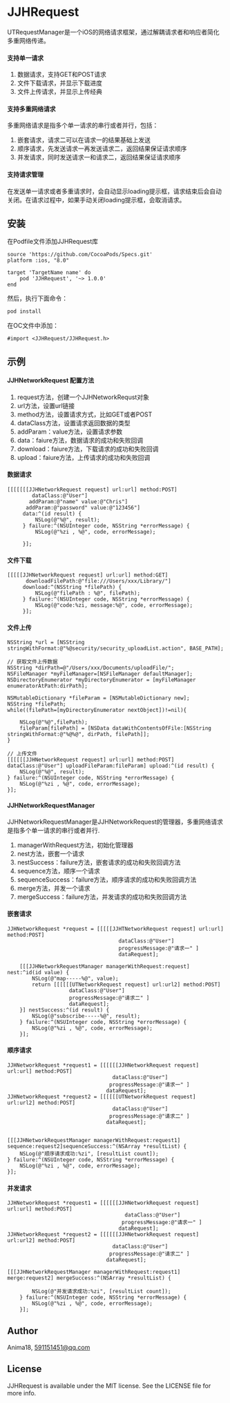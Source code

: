 # JJHRequest


UTRequestManager是一个iOS的网络请求框架，通过解耦请求者和响应者简化多重网络传递。  

#### 支持单一请求
1. 数据请求，支持GET和POST请求
2. 文件下载请求，并显示下载进度
3. 文件上传请求，并显示上传经典

#### 支持多重网络请求
多重网络请求是指多个单一请求的串行或者并行，包括：
1. 嵌套请求，请求二可以在请求一的结果基础上发送
2. 顺序请求，先发送请求一再发送请求二，返回结果保证请求顺序
3. 并发请求，同时发送请求一和请求二，返回结果保证请求顺序

#### 支持请求管理
在发送单一请求或者多重请求时，会自动显示loading提示框，请求结束后会自动关闭。在请求过程中，如果手动关闭loading提示框，会取消请求。


## 安装
在Podfile文件添加JJHRequest库
```
source 'https://github.com/CocoaPods/Specs.git'
platform :ios, "8.0"

target 'TargetName name' do
    pod 'JJHRequest', '~> 1.0.0'
end
```

然后，执行下面命令：  

```ruby
pod install
```

在OC文件中添加：  

```
#import <JJHRequest/JJHRequest.h>
```


## 示例
#### JJHNetworkRequest 配置方法
1. request方法，创建一个JJHNetworkRequst对象
2. url方法，设置url链接
3. method方法，设置请求方式，比如GET或者POST
4. dataClass方法，设置请求返回数据的类型
5. addParam：value方法，设置请求参数
6. data：faiure方法，数据请求的成功和失败回调
7. download：faiure方法，下载请求的成功和失败回调
8. upload：faiure方法，上传请求的成功和失败回调

#### 数据请求

```
[[[[[[[JJHNetworkRequest request] url:url] method:POST] 
        dataClass:@"User"]
       addParam:@"name" value:@"Chris"]
      addParam:@"password" value:@"123456"]
     data:^(id result) {                                    
         NSLog(@"%@", result);
     } failure:^(NSUInteger code, NSString *errorMessage) { 
         NSLog(@"%zi , %@", code, errorMessage);
         
     }];
```

#### 文件下载
```
[[[[[JJHNetworkRequest request] url:url] method:GET]
      downloadFilePath:@"file:///Users/xxx/Library/"]
     download:^(NSString *filePath) {
         NSLog(@"filePath : %@", filePath);
     } failure:^(NSUInteger code, NSString *errorMessage) {
         NSLog(@"code:%zi, message:%@", code, errorMessage);
     }];
```

#### 文件上传

```
NSString *url = [NSString stringWithFormat:@"%@security/security_uploadList.action", BASE_PATH];

// 获取文件上传数据
NSString *dirPath=@"/Users/xxx/Documents/uploadFile/";
NSFileManager *myFileManager=[NSFileManager defaultManager];
NSDirectoryEnumerator *myDirectoryEnumerator = [myFileManager enumeratorAtPath:dirPath];

NSMutableDictionary *fileParam = [NSMutableDictionary new];
NSString *filePath;
while((filePath=[myDirectoryEnumerator nextObject])!=nil){
    
    NSLog(@"%@",filePath);
    fileParam[filePath] = [NSData dataWithContentsOfFile:[NSString stringWithFormat:@"%@%@", dirPath, filePath]];
}

// 上传文件
[[[[[[JJHNetworkRequest request] url:url] method:POST] dataClass:@"User"] uploadFileParam:fileParam] upload:^(id result) {
    NSLog(@"%@", result);
} failure:^(NSUInteger code, NSString *errorMessage) {
    NSLog(@"%zi , %@", code, errorMessage);
}];
```

#### JJHNetworkRequestManager
JJHNetworkRequestManager是JJHNetworkRequest的管理器，多重网络请求是指多个单一请求的串行或者并行.  
1. managerWithRequest方法，初始化管理器
2. nest方法，嵌套一个请求
3. nestSuccess：failure方法，嵌套请求的成功和失败回调方法
4. sequence方法，顺序一个请求
5. sequenceSuccess：failure方法，顺序请求的成功和失败回调方法
6. merge方法，并发一个请求
7. mergeSuccess：failure方法，并发请求的成功和失败回调方法

#### 嵌套请求

```
JJHNetworkRequest *request = [[[[[JJHTNetworkRequest request] url:url] method:POST]
                                    dataClass:@"User"]
                                    progressMessage:@"请求一" ]
                                    dataRequest];  
    
    [[[JJHNetworkRequestManager managerWithRequest:request] nest:^id(id value) {
        NSLog(@"map-----%@", value);
        return [[[[[[UTNetworkRequest request] url:url2] method:POST]
                    dataClass:@"User"]
                    progressMessage:@"请求二" ]
                    dataRequest];
    }] nestSuccess:^(id result) {
        NSLog(@"subscribe-----%@", result);
    } failure:^(NSUInteger code, NSString *errorMessage) {
        NSLog(@"%zi , %@", code, errorMessage);
    }];
```

#### 顺序请求

```
JJHNetworkRequest *request1 = [[[[[[JJHNetworkRequest request] url:url] method:POST]
                                  dataClass:@"User"]
                                 progressMessage:@"请求一" ]
                                dataRequest];
JJHNetworkRequest *request2 = [[[[[[UTNetworkRequest request] url:url2] method:POST]
                                  dataClass:@"User"]
                                 progressMessage:@"请求二" ]
                                dataRequest];


[[[JJHNetworkRequestManager managerWithRequest:request1] sequence:request2]sequenceSuccess:^(NSArray *resultList) {
    NSLog(@"顺序请求成功:%zi", [resultList count]);
} failure:^(NSUInteger code, NSString *errorMessage) {
    NSLog(@"%zi , %@", code, errorMessage);
}];
```

#### 并发请求

```
JJHNetworkRequest *request1 = [[[[[[JJHNetworkRequest request] url:url] method:POST]
                                      dataClass:@"User"]
                                     progressMessage:@"请求一" ]
                                    dataRequest];
JJHNetworkRequest *request2 = [[[[[[JJHNetworkRequest request] url:url2] method:POST]
                                  dataClass:@"User"]
                                 progressMessage:@"请求二" ]
                                dataRequest];
                                    
[[[JJHNetworkRequestManager managerWithRequest:request1] merge:request2] mergeSuccess:^(NSArray *resultList) {
        
        NSLog(@"并发请求成功:%zi", [resultList count]);
    } failure:^(NSUInteger code, NSString *errorMessage) {
        NSLog(@"%zi , %@", code, errorMessage);
    }];
```

## Author

Anima18, 591151451@qq.com

## License

JJHRequest is available under the MIT license. See the LICENSE file for more info.
